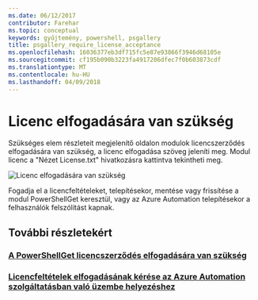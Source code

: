 ```yaml
---
ms.date: 06/12/2017
contributor: Farehar
ms.topic: conceptual
keywords: gyűjtemény, powershell, psgallery
title: psgallery_require_license_acceptance
ms.openlocfilehash: 16036377eb3df715fc5e87e93866f3946d68105e
ms.sourcegitcommit: cf195b090b3223fa4917206dfec7f0b603873cdf
ms.translationtype: MT
ms.contentlocale: hu-HU
ms.lasthandoff: 04/09/2018
---
```

<a name="require-license-acceptance"></a>Licenc elfogadására van szükség
===========================

Szükséges elem részleteit megjelenítő oldalon modulok licencszerződés elfogadására van szükség, a licenc elfogadása szöveg jeleníti meg. Modul licenc a "Nézet License.txt" hivatkozásra kattintva tekintheti meg.

![Licenc elfogadására van szükség](Images/RequireLicenseAcceptance.png)

Fogadja el a licencfeltételeket, telepítésekor, mentése vagy frissítése a modul PowerShellGet keresztül, vagy az Azure Automation telepítésekor a felhasználók felszólítást kapnak.

## <a name="more-details"></a>További részletekért
### <a name="require-license-acceptance-in-powershellgetpsgetmodulerequirelicenseacceptancemd"></a>[A PowerShellGet licencszerződés elfogadására van szükség](../psget/module/RequireLicenseAcceptance.md)
### <a name="require-license-acceptance-on-deploy-to-azure-automationpsgallerydeploytoazureautomationrequirelicenseacceptancemd"></a>[Licencfeltételek elfogadásának kérése az Azure Automation szolgáltatásban való üzembe helyezéshez](psgallery_deploy_to_azure_automation_requireLicenseAcceptance.md)